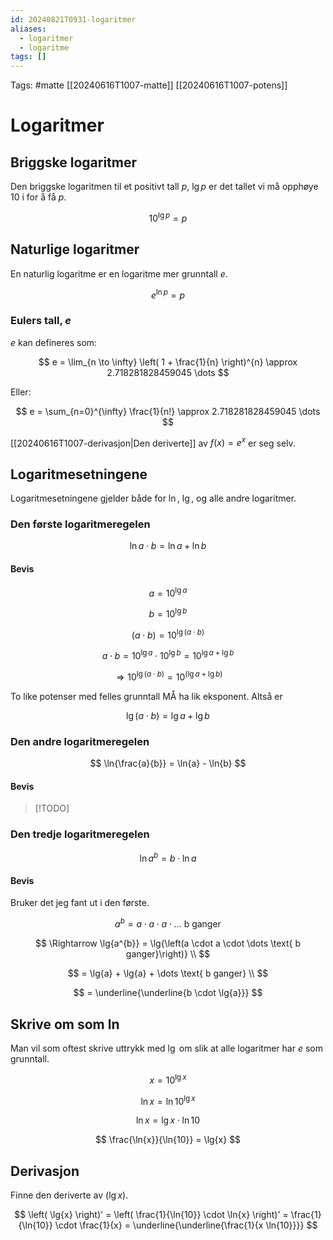 ```yaml
---
id: 20240821T0931-logaritmer
aliases:
  - logaritmer
  - logaritme
tags: []
---
```


Tags: #matte [[20240616T1007-matte]] [[20240616T1007-potens]]

# Logaritmer

## Briggske logaritmer

Den briggske logaritmen til et positivt tall $p$, $\lg p$ er det tallet vi må opphøye $10$ i for å få $p$.

$$
10^{\lg{p}} = p
$$

## Naturlige logaritmer

En naturlig logaritme er en logaritme mer grunntall $e$.

$$
e^{\ln{p}} = p
$$

### Eulers tall, $e$

$e$ kan defineres som:

$$
e = \lim_{n \to \infty} \left( 1 + \frac{1}{n} \right)^{n} \approx 2.718281828459045 \dots
$$

Eller:

$$
e = \sum_{n=0}^{\infty} \frac{1}{n!} \approx 2.718281828459045 \dots
$$

[[20240616T1007-derivasjon|Den deriverte]] av $f \left( x \right) = e^{x}$ er seg selv.

## Logaritmesetningene

Logaritmesetningene gjelder både for $\ln{}$, $\lg{}$, og alle andre logaritmer.

### Den første logaritmeregelen

$$
\ln{a \cdot b} = \ln{a} + \ln{b}
$$

#### Bevis

$$
a = 10^{\lg{a}}
$$

$$
b = 10^{\lg{b}}
$$

$$
\left(a \cdot b\right) = 10^{\lg{\left(a \cdot b\right)}}
$$

$$
a \cdot b = 10^{\lg{a}} \cdot 10^{\lg{b}} = 10^{\lg{a} + \lg{b}}
$$

$$
\Rightarrow 10^{\lg{\left(a \cdot b\right)}} = 10^{\left(\lg{a} + \lg{b}\right)}
$$

To like potenser med felles grunntall MÅ ha lik eksponent. Altså er

$$
\lg{\left(a \cdot b\right)} = \lg{a} + \lg{b}
$$

### Den andre logaritmeregelen

$$
\ln{\frac{a}{b}} = \ln{a} - \ln{b}
$$

#### Bevis

> [!TODO]

### Den tredje logaritmeregelen

$$
\ln{a^{b}} = b \cdot \ln{a}
$$

#### Bevis

Bruker det jeg fant ut i den første.

$$
a^{b} = a \cdot a \cdot a \cdot \dots \text{ b ganger}
$$

$$
\Rightarrow \lg{a^{b}} = \lg{\left(a \cdot a \cdot \dots \text{ b ganger}\right)} \\
$$

$$
= \lg{a} + \lg{a} + \dots \text{ b ganger} \\
$$

$$
= \underline{\underline{b \cdot \lg{a}}}
$$

## Skrive om som $\ln$

Man vil som oftest skrive uttrykk med $\lg$ om slik at alle logaritmer har $e$ som grunntall.

$$
x = 10^{\lg{x}}
$$

$$
\ln{x} = \ln{10^{\lg{x}}}
$$

$$
\ln{x} = \lg{x} \cdot \ln{10}
$$

$$
\frac{\ln{x}}{\ln{10}} = \lg{x}
$$

## Derivasjon

Finne den deriverte av $\left( \lg{x} \right)$.

$$
\left( \lg{x} \right)' = \left( \frac{1}{\ln{10}} \cdot \ln{x} \right)' = \frac{1}{\ln{10}} \cdot \frac{1}{x} = \underline{\underline{\frac{1}{x \ln{10}}}}
$$
